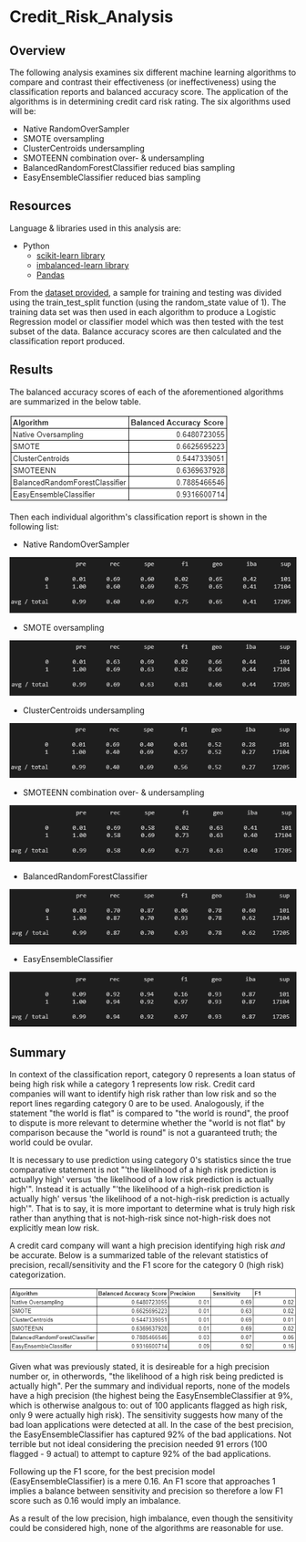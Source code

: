 # Credit_Risk_Analysis

## Overview

The following analysis examines six different machine learning algorithms to compare and contrast their effectiveness (or ineffectiveness) using the classification reports and balanced accuracy score. The application of the algorithms is in determining credit card risk rating. The six algorithms used will be:

* Native RandomOverSampler
* SMOTE oversampling
* ClusterCentroids undersampling
* SMOTEENN combination over- & undersampling
* BalancedRandomForestClassifier reduced bias sampling
* EasyEnsembleClassifier reduced bias sampling

## Resources

Language & libraries used in this analysis are: 

* Python
  * [scikit-learn library](https://scikit-learn.org/stable/index.html)
  * [imbalanced-learn library](https://imbalanced-learn.org/stable/index.html)
  * [Pandas](https://pandas.pydata.org/docs/)

From the [dataset provided](LoanStats_2019Q1.csv), a sample for training and testing was divided using the train_test_split function (using the random_state value of 1). The training data set was then used in each algorithm to produce a Logistic Regression model or classifier model which was then tested with the test subset of the data. Balance accuracy scores are then calculated and the classification report produced.

## Results

The balanced accuracy scores of each of the aforementioned algorithms are summarized in the below table.

![BalancedAccuracyScores](/Resources/BalancedAccuracyScores.png)

Then each individual algorithm's classification report is shown in the following list:

* Native RandomOverSampler

![RandomOverSampler](/Resources/RandomOversampler.png)

* SMOTE oversampling

![SMOTE](/Resources/SMOTE.png)

* ClusterCentroids undersampling

![ClusterCentroids](/Resources/ClusterCentroids.png)

* SMOTEENN combination over- & undersampling

![SMOTEENN](/Resources/SMOTEENN.png)

* BalancedRandomForestClassifier

![BRFC](/Resources/BalancedRandomForestClassifier.png)

* EasyEnsembleClassifier

![EEAB](/Resources/EasyEnsembleAdaBoost.png)

## Summary

In context of the classification report, category 0 represents a loan status of being high risk while a category 1 represents low risk. Credit card companies will want to identify high risk rather than low risk and so the report lines regarding category 0 are to be used. Analogously, if the statement "the world is flat" is compared to "the world is round", the proof to dispute is more relevant to determine whether the "world is not flat" by comparison because the "world is round" is not a guaranteed truth; the world could be ovular.

It is necessary to use prediction using category 0's statistics since the true comparative statement is not "'the likelihood of a high risk prediction is actuallyy high' versus 'the likelihood of a low risk prediction is  actually high'". Instead it is actually "'the likelihood of a high-risk prediction is actually high' versus 'the likelihood of a not-high-risk prediction is actually high'". That is to say, it is more important to determine what is truly high risk rather than anything that is not-high-risk since not-high-risk does not explicitly mean low risk.

A credit card company will want a high precision identifying high risk *and* be accurate. Below is a summarized table of the relevant statistics of precision, recall/sensitivity and the F1 score for the category 0 (high risk) categorization.

![ReportsSummarized](/Resources/ReportsSummarized.png)

Given what was previously stated, it is desireable for a high precision number or, in otherwords, "the likelihood of a high risk being predicted is actually high". Per the summary and individual reports, none of the models have a high precision (the highest being the EasyEnsembleClassifier at 9%, which is otherwise analgous to: out of 100 applicants flagged as high risk, only 9 were actually high risk). The sensitivity suggests how many of the bad loan applications were detected at all. In the case of the best precision, the EasyEnsembleClassifier has captured 92% of the bad applications. Not terrible but not ideal considering the precision needed 91 errors (100 flagged - 9 actual) to attempt to capture 92% of the bad applications.

Following up the F1 score, for the best precision model (EasyEnsembleClassifier) is a mere 0.16. An F1 score that approaches 1 implies a balance between sensitivity and precision so therefore a low F1 score such as 0.16 would imply an imbalance. 

As a result of the low precision, high imbalance, even though the sensitivity could be considered high, none of the algorithms are reasonable for use.

